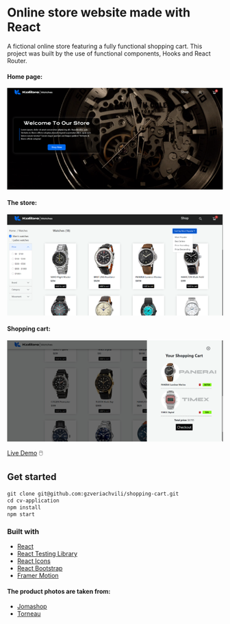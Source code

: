 # Online store website made with React

A fictional online store featuring a fully functional shopping cart. This project was built by the use of functional components, Hooks and React Router.

#### Home page:

![Preview Image](./src/assets/img/preview.png)

#### The store:

![Preview Image2](./src/assets/img/preview2.png)

#### Shopping cart:

![Preview Image3](./src/assets/img/preview3.png)

[Live Demo](https://gzveriachvili.github.io/shopping-cart/) 🖱️

## Get started

```
git clone git@github.com:gzveriachvili/shopping-cart.git
cd cv-application
npm install
npm start
```

### Built with

- [React](https://reactjs.org/)
- [React Testing Library](https://testing-library.com/docs/react-testing-library/intro/)
- [React Icons](https://www.npmjs.com/package/react-icons)
- [React Bootstrap](https://www.npmjs.com/package/react-icons)
- [Framer Motion](https://www.framer.com/docs/introduction/)

#### The product photos are taken from:

- [Jomashop](https://www.jomashop.com/)
- [Torneau](https://www.tourneau.com/)
